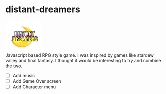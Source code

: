 # distant-dreamers

![Distant Dreamers title logo](/assets/images/distant-dreamers-logo.png)
<br/>
Javascript based RPG style game. I was inspired by games like stardew valley and final fantasy. I thought it would be interesting to try and combine the two.

- [ ] Add music
- [ ] Add Game Over screen
- [ ] Add Character menu
